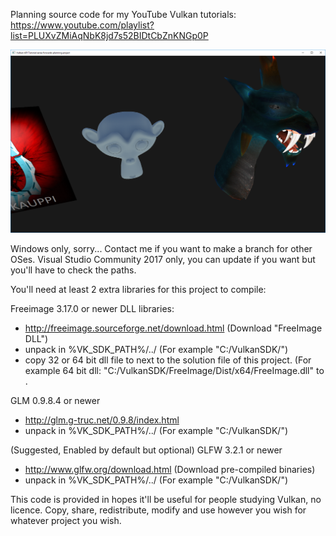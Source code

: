 Planning source code for my YouTube Vulkan tutorials: https://www.youtube.com/playlist?list=PLUXvZMiAqNbK8jd7s52BIDtCbZnKNGp0P


![Screenshot](screenshot.png)


Windows only, sorry... Contact me if you want to make a branch for other OSes.
Visual Studio Community 2017 only, you can update if you want but you'll have to check the paths.


You'll need at least 2 extra libraries for this project to compile:

Freeimage 3.17.0 or newer DLL libraries:
- http://freeimage.sourceforge.net/download.html (Download "FreeImage DLL")
- unpack in %VK_SDK_PATH%/../ (For example "C:/VulkanSDK/")
- copy 32 or 64 bit dll file to next to the solution file of this project. (For example 64 bit dll: "C:/VulkanSDK/FreeImage/Dist/x64/FreeImage.dll" to <wherever you put this solution file>.

GLM 0.9.8.4 or newer
- http://glm.g-truc.net/0.9.8/index.html
- unpack in %VK_SDK_PATH%/../ (For example "C:/VulkanSDK/")

(Suggested, Enabled by default but optional) GLFW 3.2.1 or newer
- http://www.glfw.org/download.html (Download pre-compiled binaries)
- unpack in %VK_SDK_PATH%/../ (For example "C:/VulkanSDK/")


This code is provided in hopes it'll be useful for people studying Vulkan, no licence.
Copy, share, redistribute, modify and use however you wish for whatever project you wish.